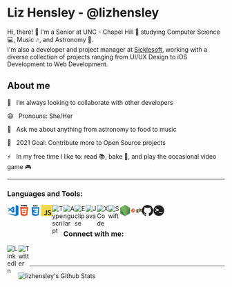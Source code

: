 # Liz Hensley - @lizhensley

Hi, there! 👋 I'm a Senior at UNC - Chapel Hill 🐏 studying Computer Science 💻, Music 🎶, and Astronomy 🔭. 
<br>
I'm also a developer and project manager at [Sicklesoft][Sicklesoft], working with a diverse collection of projects ranging from UI/UX Design to iOS Development to Web Development. 

## About me

👯 &nbsp; I’m always looking to collaborate with other developers

😄 &nbsp; Pronouns: She/Her

💬 &nbsp; Ask me about anything from astronomy to food to music

🥅 &nbsp; 2021 Goal: Contribute more to Open Source projects

⚡ &nbsp; In my free time I like to: read 📚, bake 🍪, and play the occasional video game 🎮

---

### Languages and Tools:

[<img align="left" alt="Visual Studio Code" width="26px" src="https://raw.githubusercontent.com/github/explore/80688e429a7d4ef2fca1e82350fe8e3517d3494d/topics/visual-studio-code/visual-studio-code.png" />][VSCode]
[<img align="left" alt="HTML5" width="26px" src="https://raw.githubusercontent.com/github/explore/80688e429a7d4ef2fca1e82350fe8e3517d3494d/topics/html/html.png" />][HTML5]
[<img align="left" alt="CSS3" width="26px" src="https://raw.githubusercontent.com/github/explore/80688e429a7d4ef2fca1e82350fe8e3517d3494d/topics/css/css.png" />][CSS]
[<img align="left" alt="JavaScript" width="26px" src="https://raw.githubusercontent.com/github/explore/80688e429a7d4ef2fca1e82350fe8e3517d3494d/topics/javascript/javascript.png" />][Javascript]
[<img align="left" alt="Typescript" width="26px" src="https://upload.wikimedia.org/wikipedia/commons/thumb/4/4c/Typescript_logo_2020.svg/1200px-Typescript_logo_2020.svg.png" />][Typescript]
[<img align="left" alt="Angular" width="26px" src="https://miro.medium.com/max/588/1*15CYVZdpsxir8KLdxEZytg.png" />][Angular]
[<img align="left" alt="Eclipse" width="26px" src="https://git.eclipse.org/c/platform/eclipse.platform.git/plain/platform/org.eclipse.platform/eclipse256.png" />][Eclipse]
[<img align="left" alt="Java" width="26px" src="https://sdtimes.com/wp-content/uploads/2019/03/jW4dnFtA_400x400.jpg" />][Java]
[<img align="left" alt="XCode" width="26px" src="https://codewithchris-wpengine.netdna-ssl.com/wp-content/uploads/2019/09/icons8-xcode-512.png" />][XCode]
[<img align="left" alt="Swift" width="26px" src="https://cdn4.iconfinder.com/data/icons/logos-3/504/Swift-2-512.png" />][Swift]
[<img align="left" alt="Node.js" width="26px" src="https://raw.githubusercontent.com/github/explore/80688e429a7d4ef2fca1e82350fe8e3517d3494d/topics/nodejs/nodejs.png" />][NodeJS]
[<img align="left" alt="Git" width="26px" src="https://raw.githubusercontent.com/github/explore/80688e429a7d4ef2fca1e82350fe8e3517d3494d/topics/git/git.png" />][Git]
[<img align="left" alt="GitHub" width="26px" src="https://raw.githubusercontent.com/github/explore/78df643247d429f6cc873026c0622819ad797942/topics/github/github.png" />][GitHub]
[<img align="left" alt="Terminal" width="26px" src="https://raw.githubusercontent.com/github/explore/80688e429a7d4ef2fca1e82350fe8e3517d3494d/topics/terminal/terminal.png" />][Terminal]

<br />
<br />

### Connect with me:

[<img align="left" alt="LinkedIn" width="26px" src="https://lh3.googleusercontent.com/fqYJHtyzZzA4vacRzeJoB93QNvA5-mvR-8UB5oVLxdYDSTpfLp_KgYD4IqVGJUgFEJo" />][linkedin]
[<img align="left" alt="Twitter" width="26px" src="https://images-na.ssl-images-amazon.com/images/I/31KluT5nBkL.png" />][twitter]

<br />
<br />

---

<img align="left" alt="lizhensley's Github Stats" src="https://github-readme-stats.vercel.app/api?username=lizhensley&show_icons=true&hide_border=true" />


<!--Links-->
[sicklesoft]: https://www.sicklesoftinc.com/
[linkedin]: https://linkedin.com/in/elizabethhensley
[twitter]: https://twitter.com/_elizabethian
[VSCode]: https://code.visualstudio.com/
[HTML5]: https://en.wikipedia.org/wiki/HTML5
[CSS]: https://en.wikipedia.org/wiki/Cascading_Style_Sheets
[Javascript]: https://www.javascript.com/
[Typescript]: https://www.typescriptlang.org/
[Angular]: https://angular.io/
[Eclipse]: https://www.eclipse.org/ide/
[Java]: https://www.java.com/en/
[XCode]: https://developer.apple.com/xcode/ide/
[Swift]: https://swift.org/
[NodeJS]: https://nodejs.org/en/
[Git]: https://en.wikipedia.org/wiki/Git
[GitHub]: https://github.com/
[Terminal]: https://en.wikipedia.org/wiki/Terminal_(macOS)
